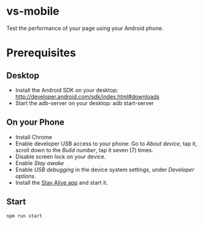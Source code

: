 # vs-mobile
Test the performance of your page using your Android phone.

# Prerequisites

## Desktop
* Install the Android SDK on your desktop: http://developer.android.com/sdk/index.html#downloads
* Start the adb-server on your desktop: adb start-server

## On your Phone
* Install Chrome
* Enable developer USB access to your phone: Go to *About device*, tap it, scroll down to the *Build number*, tap it seven (7) times.
* Disable screen lock on your device.
* Enable *Stay awake*
* Enable *USB debugging* in the device system settings, under *Developer options*.
* Install the [Stay Alive app](https://play.google.com/store/apps/details?id=com.synetics.stay.alive) and start it.


## Start
```
npm run start
```
